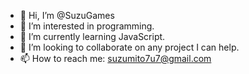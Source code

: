 - 👋 Hi, I’m @SuzuGames
- 👀 I’m interested in programming.
- 🌱 I’m currently learning JavaScript.
- 💞️ I’m looking to collaborate on any project I can help.
- 📫 How to reach me: suzumito7u7@gmail.com

<!---
SuzuGames/SuzuGames is a ✨ special ✨ repository because its `README.md` (this file) appears on your GitHub profile.
You can click the Preview link to take a look at your changes.
--->
